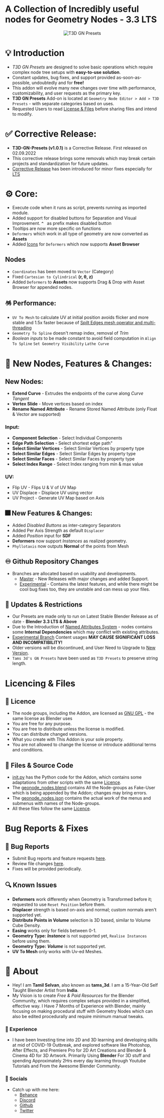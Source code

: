 #  A Collection of Incredibly useful nodes for Geometry Nodes - 3.3 LTS

<div align="center">

![T3D GN Presets](https://user-images.githubusercontent.com/106262964/173188615-21216a7b-6e8b-4319-bf33-954b940ac4b5.png)
<br>
</div>

# 💡 Introduction

- *T3D GN Presets* are designed to solve basic operations which require complex node tree setups with **easy-to-use solution**. 
- Constant updates, bug fixes, and support provided as-soon-as-possible, undoubtedly and for **free!**
- This addon will evolve many new changes over time with performance, customizability, and user requests as the primary key. 
- **T3D GN Presets** Add-on is located at `Geometry Node Editor > Add > T3D Presets` - with separate categories based on uses.
- Requested Users to read [License & Files](https://github.com/Tams3d/T3D-GN-Presets#licencing--files) before sharing files and intend to modify. 

# ✅ Corrective Release:
- **T3D-GN-Presets (v1.0.1)** is a Corrective Release. First released on 02.09.2022
-  This corrective release brings some removals which may break certain projects and standardization for future updates.
- [Corrective Release](https://github.com/Tams3d/T3D-GN-Presets/tree/Master#-corrective-releases) has been introduced for minor fixes especially for [LTS](https://github.com/Tams3d/T3D-GN-Presets/releases/tag/LTS)

# ⚙️ Core:
- Execute code when it runs as script, prevents running as imported module.
- Added support for disabled buttons for Separation and Visual Improvement. **`^ `** as prefix makes disabled button
- Tooltips are now more specific on functions 
- `Deformers` which work in all type of geometry are now converted as **Assets**
- Added [Icons]() for `Deformers` which now supports **Asset Browser**

## Nodes
- `Coordinates` has been moved to `Vector` (Category)
- Fixed `Cartesian to Cylindrical`  **(r, θ, z)**
- Added `Deformers` to **Assets** now supports Drag & Drop with Asset Browser for appended nodes.

## 🪅 Performance:
- `UV To Mesh` to calculate UV at initial position avoids flicker and more stable and 1.5x faster because of [Spilt Edges mesh operator and multi-threading](https://projects.blender.org/blender/blender/commit/e83f46ea7630)
- `Geometry To Spline` doesn't remap index, removal of *Trim* 
- *Boolean inputs* to be made constant to avoid field computation in `Align To Spline` `Set Geometry Visibility` `Lathe Curve`

# 🎉 New Nodes, Features & Changes:
## New Nodes:
- **Extend Curve** - Extrudes the endpoints of the curve along *Curve Tangent*
- **Vertex Slide** - Move vertices based on index
- **Rename Named Attribute** - Rename Stored Named Attribute (only Float & Vector are supported)

### Input:
- **Component Selection** - Select Individual Components
- **Edge Path Selection** - Select shortest edge path"
- **Select Similar Vertices** - Select Similar Vertices by property type
- **Select Similar Edges** - Select Similar Edges by property type
- **Select Similar Faces** - Select Similar Faces by property type
- **Select Index Range** - Select Index ranging from min & max value

### UV:
- Flip UV - Flips U & V of  UV Map
- UV Displace - Displace UV using vector
- UV Project - Generate UV Map based on Axis

## 🎆 New Features & Changes:

- Added *Disabled Buttons* as inter-category Separators
- Added Per Axis Strength as default `Displacer`
- Added *Position* input for **SDF**
- **Deformers** now support *Instances* as realized geometry.
- `Phyllotaxis` now outputs **Normal** of the points from Mesh

## :infinity: Github Repository Changes

  - Branches are allocated based on usability and developments.
    * [Master](https://github.com/Tams3d/T3D-GN-Presets/tree/Master) - New Releases with major changes and added Support.
    * [Experimental](https://github.com/Tams3d/T3D-GN-Presets/tree/Experimental) - Contains the latest features, and while there might be cool bug fixes too, they are unstable and can mess up your files.

## :link: Updates & Restrictions

- Our Presets are made only to run on Latest Stable Blender Release as of date - **Blender 3.3 LTS & Above**
- Due to the Introduction of [Named Attributes System](https://developer.blender.org/T91742) - nodes contains some **Internal Dependencies** which may conflict with existing attributes.
- [Experimental Branch](https://github.com/Tams3d/T3D-GN-Presets/tree/Experimental) Content usages **MAY CAUSE SIGNIFICANT LOSS AND INCOMPATIBILITY!**
- Older versions will be discontinued, and User Need to Upgrade to [New Version](https://github.com/Tams3d/T3D-GN-Presets/releases).
- `Tams 3d's GN Presets` have been used as `T3D Presets` to preserve string length.

# Licencing & Files
 ## :page_facing_up: Licence

  * The node groups, including the Addon, are licensed as [GNU GPL](https://github.com/Tams3d/T3D-GN-Presets/blob/Master/LICENSE) - the same license as Blender uses
  * You are free for any purpose.
  * You are free to distribute unless the license is modified.
  * You can distribute changed versions.
  * What you create with This Addon is your sole property.
  * You are not allowed to change the license or introduce additional terms and conditions.

## :open_file_folder: Files & Source Code
  
  - [init.py]() has the Python code for the Addon, which contains some adaptations from other scripts with the same [Licence](https://github.com/Tams3d/T3D-GN-Presets/blob/Master/LICENSE).
  - The [geonode_nodes.blend](https://github.com/Tams3d/T3D-GN-Presets/blob/Master/geonode_nodes.blend) contains All the Node-groups as Fake-User which is being appended by the Addon; changes may bring errors.
  - The [geonode_nodes.json](https://github.com/Tams3d/T3D-GN-Presets/blob/Master/geonode_nodes.json) contains the actual work of the menus and submenus with names of the Node-groups. 
  - All these files follow the same [Licence](https://github.com/Tams3d/T3D-GN-Presets/blob/Master/README.md#licencing--files).


# Bug Reports & Fixes
  ## :ghost: Bug Reports

  - Submit Bug reports and feature requests [here](https://github.com/Tams3d/T3D-GN-Presets/issues).
  - Review file changes [here](https://github.com/Tams3d/T3D-GN-Presets/pulls).
  - Fixes will be provided periodically.
  
  ## :mag: Known Issues
  - **Deformers** work differently when Geometry is Transformed before it; requested to use `Reset Position` before them.
  - **Displacer** strength is based on-axis and normal; custom normals aren't supported yet.
  - **Distribute Points in Volume** selection is 3D based, similar to Volume Cube Density.
  - **Easing** works only for fields between 0-1.
  - **Geometry Type:** ***Instance*** is not supported yet,  `Realise Instances` before using them.
  - **Geometry Type:** ***Volume*** is not supported yet.
  - **UV To Mesh** only works with Uv-ed Meshes.
  
 # :unicorn: About 
  - Hey! I am **Tamil Selvan**, also known as **tams_3d**. I am a 15-Year-Old Self Taught Blender Artist from **India**.
  - My Vision is to create *Free & Paid Resources* for the Blender Community, which requires complex setups provided in a simplified, effective way. I  Have 7 Months of Experience with Blender, mainly focusing on making procedural stuff with Geometry Nodes which can also be edited procedurally and require minimum manual tweaks. 
  
  ### 🚀 Experience
  - I have been Investing time into 2D and 3D learning and developing skills at mid of COVID-19 Outbreak, and explored software like Photoshop, After Effects, and Premiere Pro for 2D Art Creations and Blender & Cinema 4D for 3D Artwork. Primarily Using **Blender** For 3D stuff and spending Approximately 2Hrs every day learning through Youtube Tutorials and From the Awesome Blender Community.

  ### :clinking_glasses: Socials
  - Catch up with me here:
    * [Behance](https://www.behance.net/tamilselvan3d)
    * [Discord](https://discord.gg/TNgzbZCdnY)
    * [Github](https://github.com/Tams3d)
    * [Twitter](https://twitter.com/Tams_3d)